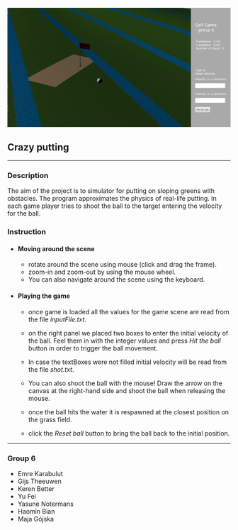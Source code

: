 ![GitHub Dark](src/main/java/image.png)

## Crazy putting

***
### Description

The aim of the project is to simulator for putting on sloping greens with obstacles.
The program approximates the physics of real-life putting.
In each game player tries to shoot the ball to the target entering the velocity for the ball.


### Instruction

- #### Moving around the scene
  - rotate around the scene using mouse (click and drag the frame).
  - zoom-in and zoom-out by using the mouse wheel.
  - You can also navigate around the scene using the keyboard.

- #### Playing the game
  - once game is loaded all the values for the game scene are read from the file _inputFile.txt_.
  
  - on the right panel we placed two boxes to enter the initial velocity of the ball.
  Feel them in with the integer values and press _Hit the ball_ button in order to trigger the ball movement.
  
  - In case the textBoxes were not filled initial velocity will be read from the file _shot.txt_.

  - You can also shoot the ball with the mouse! Draw the arrow on the canvas at the right-hand side and shoot the ball when releasing the mouse. 

  - once the ball hits the water it is respawned at the closest position on the grass field.
  - click the _Reset ball_ button to bring the ball back to the initial position.
***

### Group 6

* Emre Karabulut
* Gijs Theeuwen
* Keren Better
* Yu Fei
* Yasune Notermans
* Haomin Bian
* Maja Gójska
